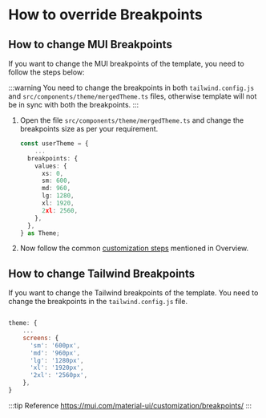 # How to override Breakpoints

## How to change MUI Breakpoints

If you want to change the MUI breakpoints of the template, you need to follow the steps below:

:::warning
You need to change the breakpoints in both `tailwind.config.js` and `src/components/theme/mergedTheme.ts` files, otherwise template will not be in sync with both the breakpoints.
:::

1. Open the file `src/components/theme/mergedTheme.ts` and change the breakpoints size as per your requirement.

   ```ts
   const userTheme = {
       ...
     breakpoints: {
       values: {
         xs: 0,
         sm: 600,
         md: 960,
         lg: 1280,
         xl: 1920,
         2xl: 2560,
       },
     },
   } as Theme;
   ```

2. Now follow the common [customization steps](/docs/guide/development/overview#common-customization-steps) mentioned in Overview.

## How to change Tailwind Breakpoints

If you want to change the Tailwind breakpoints of the template. You need to change the breakpoints in the `tailwind.config.js` file.

```js title="tailwind.config.js"

theme: {
    ...
    screens: {
      'sm': '600px',
      'md': '960px',
      'lg': '1280px',
      'xl': '1920px',
      '2xl': '2560px',
    },
}
```
:::tip Reference
https://mui.com/material-ui/customization/breakpoints/
:::